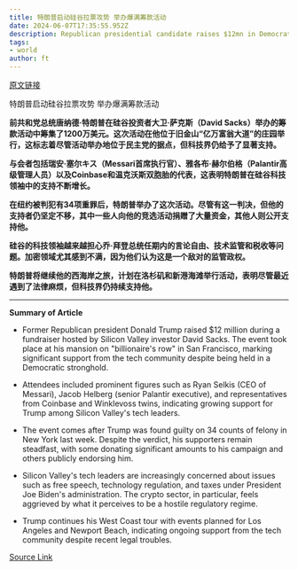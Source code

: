```yaml
---
title: 特朗普启动硅谷拉票攻势 举办爆满筹款活动
date: 2024-06-07T17:35:55.952Z
description: Republican presidential candidate raises $12mn in Democratic stronghold
tags: 
- world
author: ft
---
```


[原文链接](https://ft.com/content/2859338a-436c-4dcb-ac6e-fcd4cb7ecf84)

特朗普启动硅谷拉票攻势 举办爆满筹款活动

**前共和党总统唐纳德·特朗普在硅谷投资者大卫·萨克斯（David Sacks）举办的筹款活动中筹集了1200万美元。这次活动在他位于旧金山“亿万富翁大道”的庄园举行，这标志着尽管活动举办地位于民主党的据点，但科技界仍给予了显著支持。**

**与会者包括瑞安·塞尔キス（Messari首席执行官）、雅各布·赫尔伯格（Palantir高级管理人员）以及Coinbase和温克沃斯双胞胎的代表，这表明特朗普在硅谷科技领袖中的支持不断增长。**

**在纽约被判犯有34项重罪后，特朗普举办了这次活动。尽管有这一判决，但他的支持者仍坚定不移，其中一些人向他的竞选活动捐赠了大量资金，其他人则公开支持他。**

**硅谷的科技领袖越来越担心乔·拜登总统任期内的言论自由、技术监管和税收等问题。加密领域尤其感到不满，因为他们认为这是一个敌对的监管政权。**

**特朗普将继续他的西海岸之旅，计划在洛杉矶和新港海滩举行活动，表明尽管最近遇到了法律麻烦，但科技界仍持续支持他。**

---

 **Summary of Article**

- Former Republican president Donald Trump raised $12 million during a fundraiser hosted by Silicon Valley investor David Sacks. The event took place at his mansion on "billionaire's row" in San Francisco, marking significant support from the tech community despite being held in a Democratic stronghold.

- Attendees included prominent figures such as Ryan Selkis (CEO of Messari), Jacob Helberg (senior Palantir executive), and representatives from Coinbase and Winklevoss twins, indicating growing support for Trump among Silicon Valley's tech leaders.

- The event comes after Trump was found guilty on 34 counts of felony in New York last week. Despite the verdict, his supporters remain steadfast, with some donating significant amounts to his campaign and others publicly endorsing him.

- Silicon Valley's tech leaders are increasingly concerned about issues such as free speech, technology regulation, and taxes under President Joe Biden's administration. The crypto sector, in particular, feels aggrieved by what it perceives to be a hostile regulatory regime.

- Trump continues his West Coast tour with events planned for Los Angeles and Newport Beach, indicating ongoing support from the tech community despite recent legal troubles.

[Source Link](https://ft.com/content/2859338a-436c-4dcb-ac6e-fcd4cb7ecf84)

